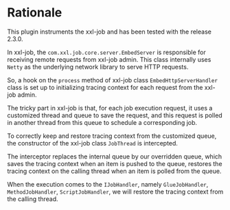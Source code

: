 # Rationale

This plugin instruments the xxl-job and has been tested with the release 2.3.0.

In xxl-job, the `com.xxl.job.core.server.EmbedServer` is responsible for receiving remote requests from xxl-job admin.
This class internally uses `Netty` as the underlying network library to serve HTTP requests.

So,
a hook on the `process` method of xxl-job class `EmbedHttpServerHandler` class is set up
to initializing tracing context for each request from the xxl-job admin.

The tricky part in xxl-job is that, for each job execution request,
it uses a customized thread and queue to save the request,
and this request is polled in another thread from this queue to schedule a corresponding job.

To correctly keep and restore tracing context from the customized queue,
the constructor of the xxl-job class `JobThread` is intercepted.

The interceptor replaces the internal queue by our overridden queue,
which saves the tracing context when an item is pushed to the queue,
restores the tracing context on the calling thread when an item is polled from the queue.

When the execution comes to the `IJobHandler`, namely `GlueJobHandler`,
`MethodJobHandler`, `ScriptJobHandler`, we will restore the tracing context from the calling thread.


